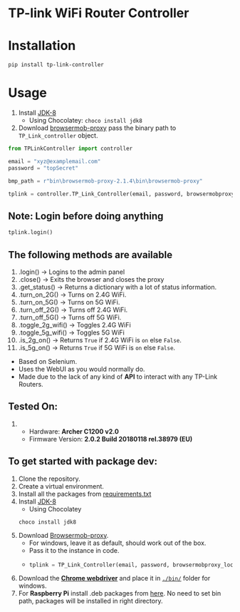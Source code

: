 # TP-link WiFi Router Controller
# Installation
```pip
pip install tp-link-controller
```

# Usage
1. Install [JDK-8](https://www.oracle.com/in/java/technologies/javase/javase-jdk8-downloads.html)
    - Using Chocolatey: `choco install jdk8`
2. Download [browsermob-proxy](https://github.com/lightbody/browsermob-proxy/releases/tag/browsermob-proxy-2.1.4) pass the binary path to `TP_Link_controller` object.

```PYTHON
from TPLinkController import controller

email = "xyz@examplemail.com"
password = "topSecret"

bmp_path = r"bin\browsermob-proxy-2.1.4\bin\browsermob-proxy"

tplink = controller.TP_Link_Controller(email, password, browsermobproxy_location=bmp_path, DEBUG_MODE=True)
```

## Note: Login before doing anything
```PYTHON
tplink.login()
```

## The following methods are available
1. .login() -> Logins to the admin panel
2. .close() -> Exits the browser and closes the proxy
3. .get_status() -> Returns a dictionary with a lot of status information.
4. .turn_on_2G() -> Turns on 2.4G WiFi.
5. .turn_on_5G() -> Turns on 5G WiFi.
6. .turn_off_2G() -> Turns off 2.4G WiFi.
7. .turn_off_5G() -> Turns off 5G WiFi.
8. .toggle_2g_wifi() -> Toggles 2.4G WiFi
9. .toggle_5g_wifi() -> Toggles 5G WiFi
10. .is_2g_on() -> Returns `True` if 2.4G WiFi is `on` else `False`.
10. .is_5g_on() -> Returns `True` if 5G WiFi is `on` else `False`.


- Based on Selenium.
- Uses the WebUI as you would normally do.
- Made due to the lack of any kind of __API__ to interact with any TP-Link Routers.

## Tested On:
1. - Hardware: __Archer C1200 v2.0__
   - Firmware Version: __2.0.2 Build 20180118 rel.38979 (EU)__

## To get started with package dev:
1. Clone the repository.
2. Create a virtual environment.
3. Install all the packages from [requirements.txt](./requirements.txt)
4. Install [JDK-8](https://www.oracle.com/in/java/technologies/javase/javase-jdk8-downloads.html)
    - Using Chocolatey
    ```CHOCO
    choco install jdk8
    ```
5. Download [Browsermob-proxy](https://github.com/lightbody/browsermob-proxy/releases/tag/browsermob-proxy-2.1.4).
    - For windows, leave it as default, should work out of the box.
    - Pass it to the instance in code.
    - ```PYTHON
      tplink = TP_Link_Controller(email, password, browsermobproxy_location=r"bin\browsermob-proxy-2.1.4\bin\browsermob-proxy", DEBUG_MODE=True)
      ```
4. Download the [__Chrome webdriver__](https://chromedriver.chromium.org/downloads) and place it in [`./bin/`](./bin/) folder for windows.
5. For __Raspberry Pi__ install .deb packages from [here](https://launchpad.net/~canonical-chromium-builds/+archive/ubuntu/stage/+build/14482955). No need to set bin path, packages will be installed in right directory.